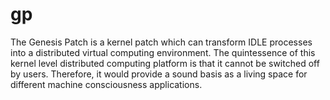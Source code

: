gp
==

The Genesis Patch is a kernel patch which can transform IDLE processes into a distributed virtual computing environment. The quintessence of this kernel level distributed computing platform is that it cannot be switched off by users. Therefore, it would provide a sound basis as a living space for different machine consciousness applications.
